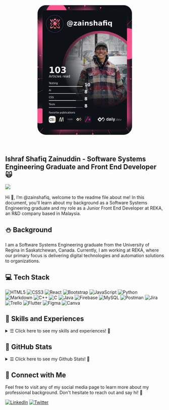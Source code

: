 <p align="center">
  <a href="https://app.daily.dev/zainshafiq"><img src="https://github.com/zainshafiq/hello-world/blob/master/dailydev_zainshafiq.png" width="300" alt="Shafiq Zainuddin's Dev Card"/></a>
</p>

<br>

## Ishraf Shafiq Zainuddin - Software Systems Engineering Graduate and Front End Developer 🙀

[![](https://visitcount.itsvg.in/api?id=zainshafiq&icon=0&color=0)](https://visitcount.itsvg.in)

Hi 👋, I’m @zainshafiq, welcome to the readme file about me! In this document, you'll learn about my background as a Software Systems Engineering graduate and my role as a Junior Front End Developer at REKA, an R&D company based in Malaysia.

## ⛄ Background

I am a Software Systems Engineering graduate from the University of Regina in Saskatchewan, Canada. Currently, I am working at REKA, where our primary focus is delivering digital technologies and automation solutions to organizations.

## 💻 Tech Stack

![HTML5](https://img.shields.io/badge/html5-%23E34F26.svg?style=for-the-badge&logo=html5&logoColor=white)
![CSS3](https://img.shields.io/badge/css3-%231572B6.svg?style=for-the-badge&logo=css3&logoColor=white)
![React](https://img.shields.io/badge/react-%2320232a.svg?style=for-the-badge&logo=react&logoColor=%2361DAFB)
![Bootstrap](https://img.shields.io/badge/bootstrap-%23563D7C.svg?style=for-the-badge&logo=bootstrap&logoColor=white)
![JavaScript](https://img.shields.io/badge/javascript-%23323330.svg?style=for-the-badge&logo=javascript&logoColor=%23F7DF1E)
![Python](https://img.shields.io/badge/python-3670A0?style=for-the-badge&logo=python&logoColor=ffdd54)
![Markdown](https://img.shields.io/badge/markdown-%23000000.svg?style=for-the-badge&logo=markdown&logoColor=white)
![C++](https://img.shields.io/badge/c++-%2300599C.svg?style=for-the-badge&logo=c%2B%2B&logoColor=white)
![C](https://img.shields.io/badge/c-%2300599C.svg?style=for-the-badge&logo=c&logoColor=white)
![Java](https://img.shields.io/badge/java-%23ED8B00.svg?style=for-the-badge&logo=java&logoColor=white)
![Firebase](https://img.shields.io/badge/firebase-%23039BE5.svg?style=for-the-badge&logo=firebase)
![MySQL](https://img.shields.io/badge/mysql-%2300f.svg?style=for-the-badge&logo=mysql&logoColor=white)
![Postman](https://img.shields.io/badge/Postman-FF6C37?style=for-the-badge&logo=postman&logoColor=white)
![Jira](https://img.shields.io/badge/jira-%230A0FFF.svg?style=for-the-badge&logo=jira&logoColor=white)
![Trello](https://img.shields.io/badge/Trello-%23026AA7.svg?style=for-the-badge&logo=Trello&logoColor=white)
![Flutter](https://img.shields.io/badge/Flutter-%2302569B.svg?style=for-the-badge&logo=Flutter&logoColor=white)
![Figma](https://img.shields.io/badge/figma-%23F24E1E.svg?style=for-the-badge&logo=figma&logoColor=white)
![Canva](https://img.shields.io/badge/Canva-%2300C4CC.svg?style=for-the-badge&logo=Canva&logoColor=white)

## 🌱 Skills and Experiences

<details>
<summary> ☰ Click here to see my skills and experiences! 🌵 </summary>
<br>
Here are some key points that highlight my skills and experience:

- **Front End Architecture:** I have hands-on experience working with front end architectures to support user interface concepts in client-based microservices projects. I am well-versed in using popular tools and technologies such as ReactJS, Node, and Python to build robust and scalable web applications.

- **No-SQL Databases and Agile Development:** I am familiar with No-SQL databases, specifically Google Firebase. I have experience working with agile development methodologies, allowing for iterative and efficient development cycles. Additionally, I am well-versed in version control practices, ensuring code quality and collaboration among team members.

- **Test Case Preparation:** Taking charge of preparing User Acceptance Testing (UAT) and System Integration Testing (SIT) test cases is one of my responsibilities. I have a keen eye for detail and ensure comprehensive test coverage to validate the software's functionality and meet the requirements.

- **Testing and Code Deployment:** I conduct initial tests in collaboration with my direct supervisor and senior developers before deploying code to production. This helps identify and resolve any issues or bugs, ensuring a seamless and error-free deployment process.

- **Code Debugging, Prototyping, and Documentation:** I possess skills in code debugging, enabling me to identify and fix issues within the codebase. I am proficient in both low-fidelity (lo-fi) and high-fidelity (hi-fi) prototyping techniques, allowing for effective visualization and refinement of user interfaces. Furthermore, I prioritize clear and concise documentation, ensuring that vital information is captured and shared effectively.

- **Jest and Selenium WebDriver Testing:** Currently, I am exploring Jest and Selenium WebDriver for testing functionality. These tools enable me to automate tests and ensure the reliability and quality of web applications.
</details>

## 🎢 GitHub Stats

<details>
<summary> ☰ Click here to see my Github Stats! 🍄 </summary>
<br>
  
![](https://github-readme-stats.vercel.app/api?username=zainshafiq&theme=radical&hide_border=false&include_all_commits=true&count_private=false)<br>

![](https://github-readme-streak-stats.herokuapp.com/?user=zainshafiq&theme=radical&hide_border=false)<br>

![](https://github-readme-stats.vercel.app/api/top-langs/?username=zainshafiq&theme=radical&hide_border=false&include_all_commits=true&count_private=false&layout=compact)
</details>

## 📢 Connect with Me

Feel free to visit any of my social media page to learn more about my professional background. Don't hesitate to reach out and say hi! 👋

[![LinkedIn](https://img.shields.io/badge/LinkedIn-%230077B5.svg?logo=linkedin&logoColor=white)](https://linkedin.com/in/ishraf-shafiq-zainuddin) 
[![Twitter](https://img.shields.io/badge/Twitter-%231DA1F2.svg?logo=Twitter&logoColor=white)](https://twitter.com/IshrafZainuddin)

<!-- Proudly created with GPRM ( https://gprm.itsvg.in ) -->

<!-- This project is starting now, le  -->

<!---
zainshafiq/zainshafiq is a ✨ special ✨ repository because its `README.md` (this file) appears on your GitHub profile.
You can click the Preview link to take a look at your changes.
--->
